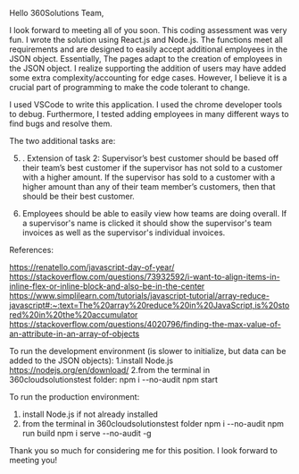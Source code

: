 Hello 360Solutions Team,

I look forward to meeting all of you soon. This coding assessment was very fun. I wrote the solution using React.js and Node.js. 
The functions meet all requirements and are designed to easily accept additional employees in the JSON object. Essentially, The pages adapt to the creation of employees in the JSON object. I realize supporting the addition of users may have added some extra complexity/accounting for edge cases. However, I believe it is a crucial part of programming to make the code tolerant to change.


I used VSCode to write this application. I used the chrome developer tools to debug. Furthermore, I tested adding employees in many different ways to find bugs and resolve them.

The two additional tasks are:

5. . Extension of task 2: Supervisor’s best customer should be based off their team’s best customer if the supervisor has not sold to a customer with a higher amount. If the supervisor has sold to a customer with a higher amount than any of their team member’s customers, then that should be their best customer.

6. Employees should be able to easily view how teams are doing overall. If a supervisor's name is clicked it should show the supervisor's team invoices as well as the supervisor's individual invoices.

References:

https://renatello.com/javascript-day-of-year/
https://stackoverflow.com/questions/73932592/i-want-to-align-items-in-inline-flex-or-inline-block-and-also-be-in-the-center
https://www.simplilearn.com/tutorials/javascript-tutorial/array-reduce-javascript#:~:text=The%20array%20reduce%20in%20JavaScript,is%20stored%20in%20the%20accumulator
https://stackoverflow.com/questions/4020796/finding-the-max-value-of-an-attribute-in-an-array-of-objects

To run the development environment (is slower to initialize, but data can be added to the JSON objects):
1.install Node.js https://nodejs.org/en/download/
2.from the terminal in 360cloudsolutionstest folder:
    npm i --no-audit
    npm start


To run the production environment:
1. install Node.js if not already installed
2. from the terminal in 360cloudsolutionstest folder
    npm i --no-audit
	npm run build
	npm i serve --no-audit -g


Thank you so much for considering me for this position. I look forward to meeting you!








